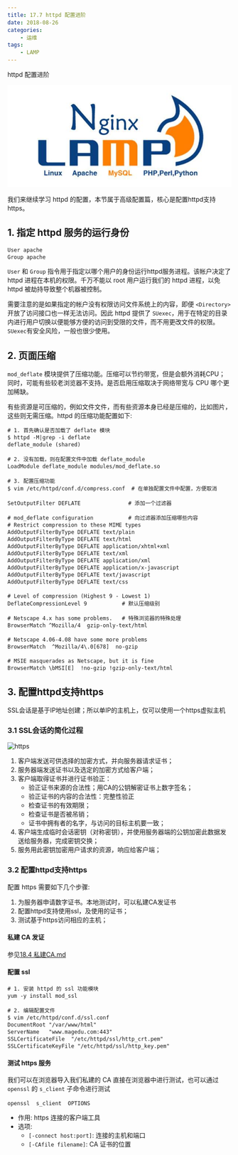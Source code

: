 ```yaml
---
title: 17.7 httpd 配置进阶
date: 2018-08-26
categories:
    - 运维
tags:
    - LAMP
---
```


httpd 配置进阶

![linux-mt](/images/linux_mt/linux_mt1.jpg)
<!-- more -->

我们来继续学习 httpd 的配置，本节属于高级配置篇，核心是配置httpd支持https。

## 1. 指定 httpd 服务的运行身份
```
User apache
Group apache
```
`User` 和 `Group` 指令用于指定以哪个用户的身份运行httpd服务进程。该帐户决定了 httpd 进程在本机的权限。千万不能以 root 用户运行我们的 httpd 进程，以免 httpd 被劫持导致整个机器被控制。

需要注意的是如果指定的帐户没有权限访问文件系统上的内容，即便 `<Directory>` 开放了访问接口也一样无法访问。因此 httpd 提供了 `SUexec`，用于在特定的目录内进行用户切换以便能够方便的访问到受限的文件，而不用更改文件的权限。`SUexec`有安全风险，一般也很少使用。

## 2. 页面压缩
`mod_deflate` 模块提供了压缩功能。压缩可以节约带宽，但是会额外消耗CPU；同时，可能有些较老浏览器不支持。是否启用压缩取决于网络带宽与 CPU 哪个更加稀缺。

有些资源是可压缩的，例如文件文件，而有些资源本身已经是压缩的，比如图片，这些则无需压缩。httpd 的压缩功能配置如下:

```
# 1. 首先确认是否加载了 deflate 模块
$ httpd -M|grep -i deflate  
deflate_module (shared)

# 2. 没有加载，则在配置文件中加载 deflate_module
LoadModule deflate_module modules/mod_deflate.so

# 3. 配置压缩功能
$ vim /etc/httpd/conf.d/compress.conf  # 在单独配置文件中配置，方便取消

SetOutputFilter DEFLATE               # 添加一个过滤器   

# mod_deflate configuration           # 向过滤器添加压缩哪些内容
# Restrict compression to these MIME types
AddOutputFilterByType DEFLATE text/plain
AddOutputFilterByType DEFLATE text/html
AddOutputFilterByType DEFLATE application/xhtml+xml
AddOutputFilterByType DEFLATE text/xml
AddOutputFilterByType DEFLATE application/xml
AddOutputFilterByType DEFLATE application/x-javascript
AddOutputFilterByType DEFLATE text/javascript
AddOutputFilterByType DEFLATE text/css

# Level of compression (Highest 9 - Lowest 1)
DeflateCompressionLevel 9           # 默认压缩级别

# Netscape 4.x has some problems.   # 特殊浏览器的特殊处理
BrowserMatch ^Mozilla/4  gzip-only-text/html

# Netscape 4.06-4.08 have some more problems
BrowserMatch  ^Mozilla/4\.0[678]  no-gzip

# MSIE masquerades as Netscape, but it is fine
BrowserMatch \bMSI[E]  !no-gzip !gzip-only-text/html
```

## 3. 配置httpd支持https
SSL会话是基于IP地址创建；所以单IP的主机上，仅可以使用一个https虚拟主机
### 3.1 SSL会话的简化过程
![https](../images/20/https.png)

1. 客户端发送可供选择的加密方式，并向服务器请求证书；
2. 服务器端发送证书以及选定的加密方式给客户端；
3. 客户端取得证书并进行证书验正：
    - 验正证书来源的合法性；用CA的公钥解密证书上数字签名；
    - 验正证书的内容的合法性：完整性验正
    - 检查证书的有效期限；
    - 检查证书是否被吊销；
    - 证书中拥有者的名字，与访问的目标主机要一致；
4. 客户端生成临时会话密钥（对称密钥），并使用服务器端的公钥加密此数据发送给服务器，完成密钥交换；
5. 服务用此密钥加密用户请求的资源，响应给客户端；

### 3.2 配置httpd支持https
配置 https 需要如下几个步骤:
1. 为服务器申请数字证书。本地测试时，可以私建CA发证书
2. 配置httpd支持使用ssl，及使用的证书；
3. 测试基于https访问相应的主机；

#### 私建 CA 发证
参见[18.4 私建CA.md](18-通信加密和解密技术/私建CA.md)

#### 配置 ssl
```
# 1. 安装 httpd 的 ssl 功能模块
yum -y install mod_ssl

# 2. 编辑配置文件
$ vim /etc/httpd/conf.d/ssl.conf  
DocumentRoot "/var/www/html"
ServerName   "www.magedu.com:443"
SSLCertificateFile  "/etc/httpd/ssl/http_crt.pem"
SSLCertificateKeyFile "/etc/httpd/ssl/http_key.pem"
```

#### 测试 https 服务
我们可以在浏览器导入我们私建的 CA 直接在浏览器中进行测试，也可以通过 `openssl` 的 `s_client` 子命令进行测试

`openssl  s_client  OPTIONS`
- 作用: https 连接的客户端工具
- 选项:
  - `[-connect host:port]`: 连接的主机和端口
  - `[-CAfile filename]`: CA 证书的位置
